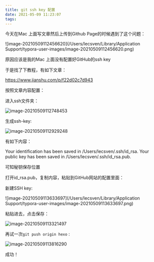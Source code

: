 ```yaml
---
title: git ssh key 配置
date: 2021-05-09 11:23:07
tags:
---
```


今天在Mac 上面写文章然后上传到Github Page的时候遇到了这个问题：

![image-20210509112456620](/Users/lecsven/Library/Application Support/typora-user-images/image-20210509112456620.png)

原因应该是我的Mac 上面没有配置好GitHub的ssh key

于是找了下教程，有如下文章：

https://www.jianshu.com/p/f22d02c7d943

按照文章内容配置：

进入ssh文件夹：

![image-20210509112748453](https://tva1.sinaimg.cn/large/008i3skNgy1gqc0kkdmr6j310k04ydgn.jpg)

生成ssh-key:

![image-20210509112929248](https://tva1.sinaimg.cn/large/008i3skNgy1gqc0mcl1jkj315m0o4n0o.jpg)

有如下内容：

Your identification has been saved in /Users/lecsven/.ssh/id_rsa.
Your public key has been saved in /Users/lecsven/.ssh/id_rsa.pub.

可知秘钥保存位置

打开id_rsa.pub，复制内容，粘贴到GitHub网站的配置里面：

新建SSH key:

![image-20210509113633697](/Users/lecsven/Library/Application Support/typora-user-images/image-20210509113633697.png)

粘贴进去，点击保存：

![image-20210509113321497](https://tva1.sinaimg.cn/large/008i3skNgy1gqc0qf5jhrj31i10u0jz8.jpg)



再试一次`git push origin hexo` :

![image-20210509113816290](https://tva1.sinaimg.cn/large/008i3skNgy1gqc0vh8lnnj315m0hmq74.jpg)

成功！